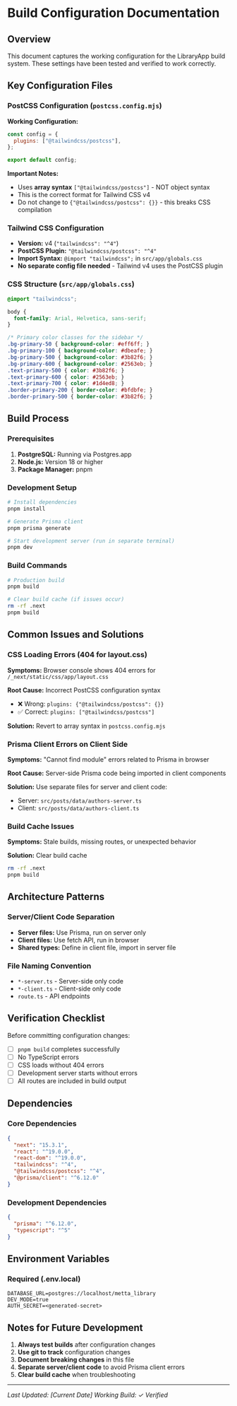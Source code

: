 # Build Configuration Documentation

## Overview
This document captures the working configuration for the LibraryApp build system. These settings have been tested and verified to work correctly.

## Key Configuration Files

### PostCSS Configuration (`postcss.config.mjs`)
**Working Configuration:**
```javascript
const config = {
  plugins: ["@tailwindcss/postcss"],
};

export default config;
```

**Important Notes:**
- Uses **array syntax** `["@tailwindcss/postcss"]` - NOT object syntax
- This is the correct format for Tailwind CSS v4
- Do not change to `{"@tailwindcss/postcss": {}}` - this breaks CSS compilation

### Tailwind CSS Configuration
- **Version:** v4 (`"tailwindcss": "^4"`)
- **PostCSS Plugin:** `"@tailwindcss/postcss": "^4"`
- **Import Syntax:** `@import "tailwindcss";` in `src/app/globals.css`
- **No separate config file needed** - Tailwind v4 uses the PostCSS plugin

### CSS Structure (`src/app/globals.css`)
```css
@import "tailwindcss";

body {
  font-family: Arial, Helvetica, sans-serif;
}

/* Primary color classes for the sidebar */
.bg-primary-50 { background-color: #eff6ff; }
.bg-primary-100 { background-color: #dbeafe; }
.bg-primary-500 { background-color: #3b82f6; }
.bg-primary-600 { background-color: #2563eb; }
.text-primary-500 { color: #3b82f6; }
.text-primary-600 { color: #2563eb; }
.text-primary-700 { color: #1d4ed8; }
.border-primary-200 { border-color: #bfdbfe; }
.border-primary-500 { border-color: #3b82f6; }
```

## Build Process

### Prerequisites
1. **PostgreSQL:** Running via Postgres.app
2. **Node.js:** Version 18 or higher
3. **Package Manager:** pnpm

### Development Setup
```bash
# Install dependencies
pnpm install

# Generate Prisma client
pnpm prisma generate

# Start development server (run in separate terminal)
pnpm dev
```

### Build Commands
```bash
# Production build
pnpm build

# Clear build cache (if issues occur)
rm -rf .next
pnpm build
```

## Common Issues and Solutions

### CSS Loading Errors (404 for layout.css)
**Symptoms:** Browser console shows 404 errors for `/_next/static/css/app/layout.css`

**Root Cause:** Incorrect PostCSS configuration syntax
- ❌ Wrong: `plugins: {"@tailwindcss/postcss": {}}`
- ✅ Correct: `plugins: ["@tailwindcss/postcss"]`

**Solution:** Revert to array syntax in `postcss.config.mjs`

### Prisma Client Errors on Client Side
**Symptoms:** "Cannot find module" errors related to Prisma in browser

**Root Cause:** Server-side Prisma code being imported in client components

**Solution:** Use separate files for server and client code:
- Server: `src/posts/data/authors-server.ts`
- Client: `src/posts/data/authors-client.ts`

### Build Cache Issues
**Symptoms:** Stale builds, missing routes, or unexpected behavior

**Solution:** Clear build cache
```bash
rm -rf .next
pnpm build
```

## Architecture Patterns

### Server/Client Code Separation
- **Server files:** Use Prisma, run on server only
- **Client files:** Use fetch API, run in browser
- **Shared types:** Define in client file, import in server file

### File Naming Convention
- `*-server.ts` - Server-side only code
- `*-client.ts` - Client-side only code
- `route.ts` - API endpoints

## Verification Checklist

Before committing configuration changes:
- [ ] `pnpm build` completes successfully
- [ ] No TypeScript errors
- [ ] CSS loads without 404 errors
- [ ] Development server starts without errors
- [ ] All routes are included in build output

## Dependencies

### Core Dependencies
```json
{
  "next": "15.3.1",
  "react": "^19.0.0",
  "react-dom": "^19.0.0",
  "tailwindcss": "^4",
  "@tailwindcss/postcss": "^4",
  "@prisma/client": "^6.12.0"
}
```

### Development Dependencies
```json
{
  "prisma": "^6.12.0",
  "typescript": "^5"
}
```

## Environment Variables

### Required (.env.local)
```
DATABASE_URL=postgres://localhost/metta_library
DEV_MODE=true
AUTH_SECRET=<generated-secret>
```

## Notes for Future Development

1. **Always test builds** after configuration changes
2. **Use git to track** configuration changes
3. **Document breaking changes** in this file
4. **Separate server/client code** to avoid Prisma client errors
5. **Clear build cache** when troubleshooting

---

*Last Updated: [Current Date]*
*Working Build: ✓ Verified* 